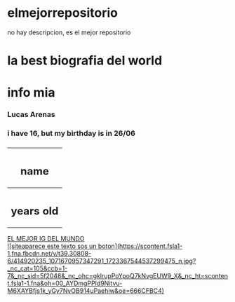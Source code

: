 # elmejorrepositorio
no hay descripcion, es el mejor repositorio
<h1>la best biografia del world</h1>
<div>
  <table>
    <head>
      <h1>info mia</h1>
    <head/>
    <boddy>
      <th><h2>name</h2></th>
      <tr><h3>Lucas Arenas</h3></tr>
      <th><h2>years old</h2></th>
      <tr><h3>i have 16, but my birthday is in 26/06<h3/></tr>
    </boddy>
    <table/>
  <a href="https://www.instagram.com/lucas.arenas_?igsh=MWp2dTBtNG90Y21weQ==">EL MEJOR IG DEL MUNDO
<div/>
<span>
  ![siteaparece este texto sos un boton](https://scontent.fsla1-1.fna.fbcdn.net/v/t39.30808-6/414920235_1071670957347291_1723367544537299475_n.jpg?_nc_cat=105&ccb=1-7&_nc_sid=5f2048&_nc_ohc=gklrupPoYpoQ7kNvgEUW9_X&_nc_ht=scontent.fsla1-1.fna&oh=00_AYDmgPPId9Nitvu-M6XAYBfjs1k_yGy7NvOB914uPaehiw&oe=666CFBC4)
<h2></h2>
